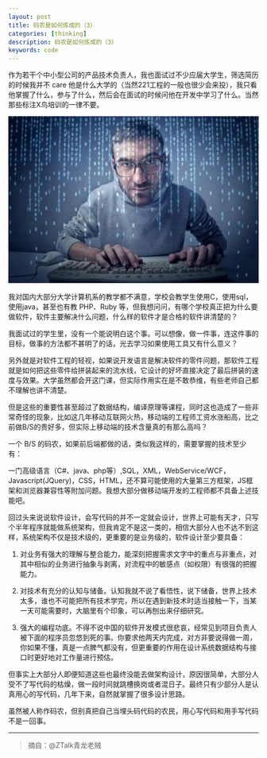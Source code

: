 ```yaml
---
layout: post
title: 码农是如何炼成的（3）
categories: [thinking]
description: 码农是如何炼成的（3）
keywords: code
---
```


作为若干个中小型公司的产品技术负责人，我也面试过不少应届大学生，筛选简历的时候我并不 care 他是什么大学的（当然221工程的一般也很少会来投），我只看他掌握了什么，参与了什么，然后会在面试的时候问他在开发中学习了什么。当然那些标注X鸟培训的一律不要。

![码农是如何炼成的](/images/posts/2014-07-30-code-famer.jpg)

我对国内大部分大学计算机系的教学都不满意，学校会教学生使用C，使用sql，使用java，甚至也有教 PHP、Ruby 等，但我想问问，有哪个学校真正把为什么要做软件，软件主要解决什么问题，什么样的软件才是合格的软件讲清楚的？

我面试过的学生里，没有一个能说明白这个事。可以想像，做一件事，连这件事的目标，做事的方法都不甚明了的话，光去学习如果使用工具又有什么意义？

另外就是对软件工程的轻视，如果说开发语言是解决软件的零件问题，那软件工程就是如何把这些零件给拼装起来的流水线，它设计的好坏直接决定了最后拼装的速度与效果。大学虽然都会开这门课，但实际作用实在是不敢恭维，有些老师自己都不理解也讲不清楚。

但是这些的重要性甚至超过了数据结构，编译原理等课程，同时这也造成了一些非常奇怪的现象，比如这几年移动互联网火热，移动端的工程师工资水涨船高，比之前做B/S的贵好多，但实际上移动端的技术含量真的有那么高吗？

一个 B/S 的码农，如果前后端都做的话，类似我这样的，需要掌握的技术至少有：

一门高级语言（C#、java、php等）,SQL，XML，WebService/WCF，Javascript(JQuery)，CSS，HTML，还不算可能使用的大量第三方框架，JS框架和浏览器兼容性等附加问题。我想大部分做移动端开发的工程师都不具备上述技能吧。

回过头来说说软件设计，会写代码的并不一定就会设计，世界上可能有天才，只写个半年程序就能做系统架构，但我肯定不是这一类的，相信大部分人也不达不到这样，系统架构不仅是技术级的，更重要的是业务级的，软件设计至少要具备：

1. 对业务有强大的理解与整合能力，能深刻把握需求文字中的重点与非重点，对其中相似的业务进行抽象与剥离，对流程中的敏感点（如权限）有很强的把握能力。

2. 对技术有充分的认知与储备。认知我就不说了看悟性，说下储备，世界上技术太多，谁也不可能把所有技术学完，所以在遇到新技术时适当接触一下，当某一天可能需要时，大脑里有个印象，可以再刨出来仔细研究。

3. 强大的编程功底。不得不说中国的软件开发模式很悲哀，经常见到项目负责人被下面的程序员忽悠到死的事。你要求他两天内完成，对方非要说得做一周，你如果不懂，真是一点脾气都没有，但更重要的作用在设计系统数据结构与接口时更好地对工作量进行预估。

但事实上大部分人即便知道这些也最终没能去做架构设计，原因很简单，大部分人受不了写代码的枯燥，做一段时间就跳槽换岗或者混日子。最终只有少部分人是认真用心的写代码，几年下来，自然就掌握了很多设计思路。

虽然被人称作码农，但别真把自己当埋头码代码的农民，用心写代码和用手写代码不是一回事。

---

>摘自：@ZTalk青龙老贼

